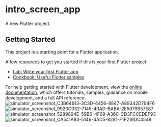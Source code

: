 # intro_screen_app

A new Flutter project.

## Getting Started

This project is a starting point for a Flutter application.

A few resources to get you started if this is your first Flutter project:

- [Lab: Write your first Flutter app](https://docs.flutter.dev/get-started/codelab)
- [Cookbook: Useful Flutter samples](https://docs.flutter.dev/cookbook)

For help getting started with Flutter development, view the
[online documentation](https://docs.flutter.dev/), which offers tutorials,
samples, guidance on mobile development, and a full API reference.
![simulator_screenshot_C3B64613-3C3D-4456-8847-A89342D794F6](https://user-images.githubusercontent.com/111499904/232429162-5cf4aaf9-dd19-42a6-8830-8c30915179b6.png)
![simulator_screenshot_9920C032-7145-40AD-BABA-2E5079B57E87](https://user-images.githubusercontent.com/111499904/232429198-9072246b-3a1a-4288-a17a-1272e06df671.png)
![simulator_screenshot_5289894E-59B6-4F69-A360-CD3FCCEDEF93](https://user-images.githubusercontent.com/111499904/232429280-41f8129d-03ee-44a5-93d3-3d4c289fbae1.png)
![simulator_screenshot_CA541A83-5146-4AD5-8281-F1F219DC4548](https://user-images.githubusercontent.com/111499904/232429536-e452ce4d-ad72-486c-8f60-7b0263eea6c2.png)
